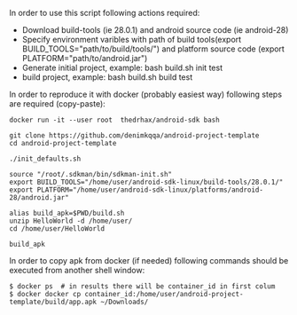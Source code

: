 In order to use this script following actions required:
- Download build-tools (ie 28.0.1) and android source code (ie android-28)
- Specify environment varibles with path of build tools(export BUILD_TOOLS="path/to/build/tools/") and platform source code (export PLATFORM="path/to/android.jar")
- Generate initial project, example: bash build.sh init test
- build project, example: bash build.sh build test

In order to reproduce it with docker (probably easiest way) following steps are required (copy-paste):
```
docker run -it --user root  thedrhax/android-sdk bash

git clone https://github.com/denimkqqa/android-project-template 
cd android-project-template

./init_defaults.sh

source "/root/.sdkman/bin/sdkman-init.sh"
export BUILD_TOOLS="/home/user/android-sdk-linux/build-tools/28.0.1/"
export PLATFORM="/home/user/android-sdk-linux/platforms/android-28/android.jar"

alias build_apk=$PWD/build.sh 
unzip HelloWorld -d /home/user/
cd /home/user/HelloWorld

build_apk
```

In order to copy apk from docker (if needed) following commands should be executed from another shell window:
```
$ docker ps  # in results there will be container_id in first colum
$ docker docker cp container_id:/home/user/android-project-template/build/app.apk ~/Downloads/
```
